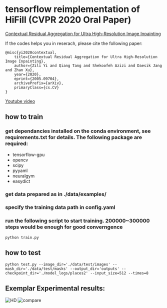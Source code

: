 
 # tensorflow reimplementation of HiFill (CVPR 2020 Oral Paper)

<a href="https://arxiv.org/abs/2005.09704">Contextual Residual Aggregation for Ultra High-Resolution Image Inpainting</a>


If the codes helps you in reserach, please cite the following paper:


```
@misc{yi2020contextual,
    title={Contextual Residual Aggregation for Ultra High-Resolution Image Inpainting},
    author={Zili Yi and Qiang Tang and Shekoofeh Azizi and Daesik Jang and Zhan Xu},
    year={2020},
    eprint={2005.09704},
    archivePrefix={arXiv},
    primaryClass={cs.CV}
}
```

<a href="https://www.youtube.com/watch?v=Q7mX5Bstv7U">Youtube video</a>


## how to train

### get dependancies installed on the conda environment, see requirements.txt for details. The following package are required:

* tensorflow-gpu
* opencv
* scipy
* pyyaml
* neuralgym
* easydict

### get data prepared as in ./data/examples/

### specify the training data path in config.yaml

### run the following script to start training. 200000~300000 steps would be enough for good converngence

```
python train.py
```

## how to test

```
python test.py --image_dir='./data/test/images' --mask_dir='./data/test/masks' --output_dir='outputs' --checkpoint_dir='./model_logs/places2' --input_size=512 --times=8
```

## Exemplar Experimental results:

![HD](imgs/hd.jpg?raw=true)
![compare](imgs/compare.jpg?raw=true)

